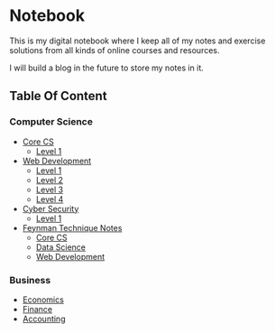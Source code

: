 # Notebook

This is my digital notebook where I keep all of my notes and exercise solutions from all kinds of online courses and resources.

I will build a blog in the future to store my notes in it.

## Table Of Content

### Computer Science
- [Core CS](/core-cs)
  - [Level 1](/core-cs/level-1)
- [Web Development](/web-development)
  - [Level 1](/web-development/level-1)
  - [Level 2](/web-development/level-2)
  - [Level 3](/web-development/level-3)
  - [Level 4](/web-development/level-4)
- [Cyber Security](/cyber-security)
  - [Level 1](/cyber-security/level-1)
- [Feynman Technique Notes](/feynman-notes)
  - [Core CS](/feynman-notes/core-cs)
  - [Data Science](/feynman-notes/data-science)
  - [Web Development](/feynman-notes/web-dev)

 ### Business
 - [Economics](/economics)
 - [Finance](/finance)
 - [Accounting](/accounting)
